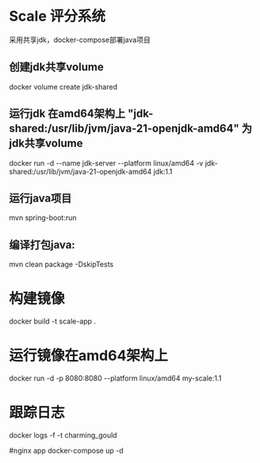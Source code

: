 # Scale 评分系统


采用共享jdk，docker-compose部署java项目

## 创建jdk共享volume
docker volume create jdk-shared

## 运行jdk 在amd64架构上  "jdk-shared:/usr/lib/jvm/java-21-openjdk-amd64" 为jdk共享volume
docker run -d --name jdk-server --platform linux/amd64 -v jdk-shared:/usr/lib/jvm/java-21-openjdk-amd64 jdk:1.1

## 运行java项目
mvn spring-boot:run

## 编译打包java:
mvn clean package -DskipTests

# 构建镜像
docker build -t scale-app .

# 运行镜像在amd64架构上
docker run -d -p 8080:8080 --platform linux/amd64  my-scale:1.1

# 跟踪日志
docker logs -f -t charming_gould

#nginx app
docker-compose up -d
